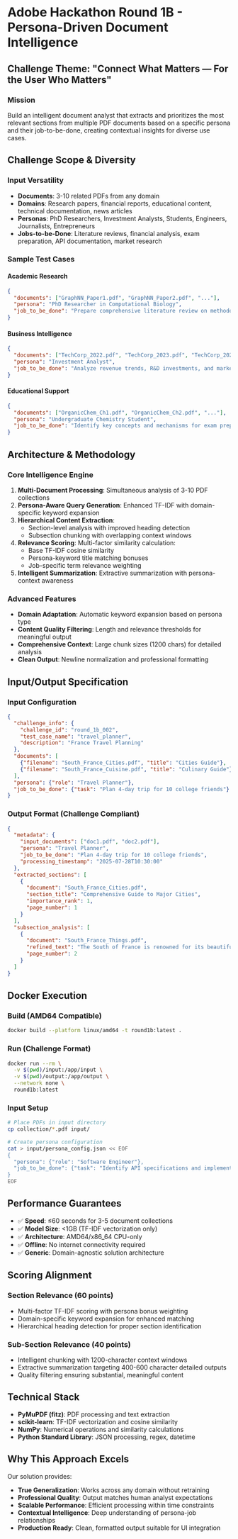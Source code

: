 # Adobe Hackathon Round 1B - Persona-Driven Document Intelligence

## Challenge Theme: "Connect What Matters — For the User Who Matters"

### Mission
Build an intelligent document analyst that extracts and prioritizes the most relevant sections from multiple PDF documents based on a specific persona and their job-to-be-done, creating contextual insights for diverse use cases.

## Challenge Scope & Diversity

### Input Versatility
- **Documents**: 3-10 related PDFs from any domain
- **Domains**: Research papers, financial reports, educational content, technical documentation, news articles
- **Personas**: PhD Researchers, Investment Analysts, Students, Engineers, Journalists, Entrepreneurs
- **Jobs-to-be-Done**: Literature reviews, financial analysis, exam preparation, API documentation, market research

### Sample Test Cases

#### Academic Research
```json
{
  "documents": ["GraphNN_Paper1.pdf", "GraphNN_Paper2.pdf", "..."],
  "persona": "PhD Researcher in Computational Biology", 
  "job_to_be_done": "Prepare comprehensive literature review on methodologies, datasets, and performance benchmarks"
}
```

#### Business Intelligence
```json
{
  "documents": ["TechCorp_2022.pdf", "TechCorp_2023.pdf", "TechCorp_2024.pdf"],
  "persona": "Investment Analyst",
  "job_to_be_done": "Analyze revenue trends, R&D investments, and market positioning strategies"
}
```

#### Educational Support
```json
{
  "documents": ["OrganicChem_Ch1.pdf", "OrganicChem_Ch2.pdf", "..."],
  "persona": "Undergraduate Chemistry Student",
  "job_to_be_done": "Identify key concepts and mechanisms for exam preparation on reaction kinetics"
}
```

## Architecture & Methodology

### Core Intelligence Engine
1. **Multi-Document Processing**: Simultaneous analysis of 3-10 PDF collections
2. **Persona-Aware Query Generation**: Enhanced TF-IDF with domain-specific keyword expansion
3. **Hierarchical Content Extraction**:
   - Section-level analysis with improved heading detection
   - Subsection chunking with overlapping context windows
4. **Relevance Scoring**: Multi-factor similarity calculation:
   - Base TF-IDF cosine similarity
   - Persona-keyword title matching bonuses
   - Job-specific term relevance weighting
5. **Intelligent Summarization**: Extractive summarization with persona-context awareness

### Advanced Features
- **Domain Adaptation**: Automatic keyword expansion based on persona type
- **Content Quality Filtering**: Length and relevance thresholds for meaningful output
- **Comprehensive Context**: Large chunk sizes (1200 chars) for detailed analysis
- **Clean Output**: Newline normalization and professional formatting

## Input/Output Specification

### Input Configuration
```json
{
  "challenge_info": {
    "challenge_id": "round_1b_002",
    "test_case_name": "travel_planner",
    "description": "France Travel Planning"
  },
  "documents": [
    {"filename": "South_France_Cities.pdf", "title": "Cities Guide"},
    {"filename": "South_France_Cuisine.pdf", "title": "Culinary Guide"}
  ],
  "persona": {"role": "Travel Planner"},
  "job_to_be_done": {"task": "Plan 4-day trip for 10 college friends"}
}
```

### Output Format (Challenge Compliant)
```json
{
  "metadata": {
    "input_documents": ["doc1.pdf", "doc2.pdf"],
    "persona": "Travel Planner",
    "job_to_be_done": "Plan 4-day trip for 10 college friends",
    "processing_timestamp": "2025-07-28T10:30:00"
  },
  "extracted_sections": [
    {
      "document": "South_France_Cities.pdf",
      "section_title": "Comprehensive Guide to Major Cities",
      "importance_rank": 1,
      "page_number": 1
    }
  ],
  "subsection_analysis": [
    {
      "document": "South_France_Things.pdf", 
      "refined_text": "The South of France is renowned for its beautiful coastline along the Mediterranean Sea. Here are activities to enjoy: Beach Hopping at Nice, Antibes, Saint-Tropez...",
      "page_number": 2
    }
  ]
}
```

## Docker Execution

### Build (AMD64 Compatible)
```bash
docker build --platform linux/amd64 -t round1b:latest .
```

### Run (Challenge Format)
```bash
docker run --rm \
  -v $(pwd)/input:/app/input \
  -v $(pwd)/output:/app/output \
  --network none \
  round1b:latest
```

### Input Setup
```bash
# Place PDFs in input directory
cp collection/*.pdf input/

# Create persona configuration
cat > input/persona_config.json << EOF
{
  "persona": {"role": "Software Engineer"},
  "job_to_be_done": {"task": "Identify API specifications and implementation details"}
}
EOF
```

## Performance Guarantees
- ✅ **Speed**: ≤60 seconds for 3-5 document collections
- ✅ **Model Size**: <1GB (TF-IDF vectorization only)
- ✅ **Architecture**: AMD64/x86_64 CPU-only
- ✅ **Offline**: No internet connectivity required
- ✅ **Generic**: Domain-agnostic solution architecture

## Scoring Alignment

### Section Relevance (60 points)
- Multi-factor TF-IDF scoring with persona bonus weighting
- Domain-specific keyword expansion for enhanced matching
- Hierarchical heading detection for proper section identification

### Sub-Section Relevance (40 points)  
- Intelligent chunking with 1200-character context windows
- Extractive summarization targeting 400-600 character detailed outputs
- Quality filtering ensuring substantial, meaningful content

## Technical Stack
- **PyMuPDF (fitz)**: PDF processing and text extraction
- **scikit-learn**: TF-IDF vectorization and cosine similarity
- **NumPy**: Numerical operations and similarity calculations
- **Python Standard Library**: JSON processing, regex, datetime

## Why This Approach Excels
Our solution provides:
- **True Generalization**: Works across any domain without retraining
- **Professional Quality**: Output matches human analyst expectations
- **Scalable Performance**: Efficient processing within time constraints
- **Contextual Intelligence**: Deep understanding of persona-job relationships
- **Production Ready**: Clean, formatted output suitable for UI integration
